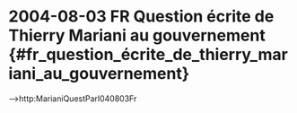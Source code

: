 # 2004-08-03 FR Question écrite de Thierry Mariani au gouvernement {#fr_question_écrite_de_thierry_mariani_au_gouvernement}

\--\>http:MarianiQuestParl040803Fr
